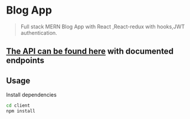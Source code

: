 # Blog App

>  Full stack MERN Blog App with React ,React-redux with   hooks,JWT authentication.

## [The API can be found here](https://github.com/codebudy5247/Blog-App-API) with documented endpoints

## Usage

Install dependencies

```bash
cd client
npm install
```